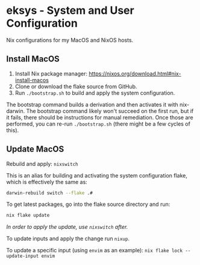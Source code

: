 # eksys - System and User Configuration

Nix configurations for my MacOS and NixOS hosts.

## Install MacOS

1. Install Nix package manager: https://nixos.org/download.html#nix-install-macos
2. Clone or download the flake source from GitHub.
3. Run `./bootstrap.sh` to build and apply the system configuration.

The bootstrap command builds a derivation and then activates it with nix-darwin. The bootstrap command likely won't succeed on the first run, but if it fails, there should be instructions for manual remediation. Once those are performed, you can re-run `./bootstrap.sh` (there might be a few cycles of this).

## Update MacOS

Rebuild and apply: `nixswitch`

This is an alias for building and activating the system configuration flake,
which is effectively the same as:

```sh
darwin-rebuild switch --flake .#
```

To get latest packages, go into the flake source directory and run:

```sh
nix flake update
```

_In order to apply the update, use `nixswitch` after._

To update inputs and apply the change run `nixup`.

To update a specific input (using `envim` as an example): `nix flake lock --update-input envim`
